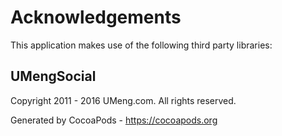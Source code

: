 # Acknowledgements
This application makes use of the following third party libraries:

## UMengSocial

Copyright 2011 - 2016 UMeng.com. All rights reserved.

Generated by CocoaPods - https://cocoapods.org
